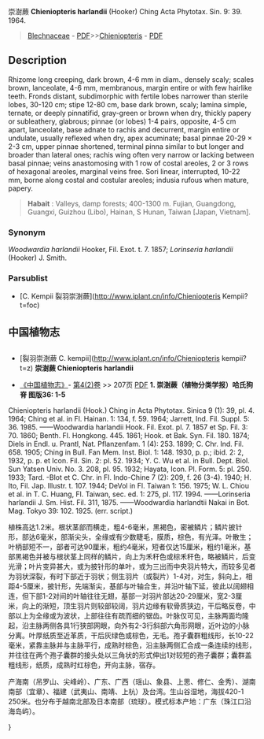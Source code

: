崇澍蕨 **Chieniopteris harlandii** (Hooker) Ching Acta Phytotax. Sin. 9: 39. 1964.

> [Blechnaceae](http://www.iplant.cn/info/Blechnaceae?t=foc) - [PDF](http://www.iplant.cn/foc/pdf/Blechnaceae.pdf)>>[Chieniopteris](http://www.iplant.cn/info/Chieniopteris?t=foc) - [PDF](http://www.iplant.cn/foc/pdf/Chieniopteris.pdf)

## Description

Rhizome long creeping, dark brown, 4-6 mm in diam., densely scaly; scales brown, lanceolate, 4-6 mm, membranous, margin entire or with few hairlike teeth. Fronds distant, subdimorphic with fertile lobes narrower than sterile lobes, 30-120 cm; stipe 12-80 cm, base dark brown, scaly; lamina simple, ternate, or deeply pinnatifid, gray-green or brown when dry, thickly papery or subleathery, glabrous; pinnae (or lobes) 1-4 pairs, opposite, 4-5 cm apart, lanceolate, base adnate to rachis and decurrent, margin entire or undulate, usually reflexed when dry, apex acuminate; basal pinnae 20-29 × 2-3 cm, upper pinnae shortened, terminal pinna similar to but longer and broader than lateral ones; rachis wing often very narrow or lacking between basal pinnae; veins anastomosing with 1 row of costal areoles, 2 or 3 rows of hexagonal areoles, marginal veins free. Sori linear, interrupted, 10-22 mm, borne along costal and costular areoles; indusia rufous when mature, papery.
> **Habait** : 
> Valleys, damp forests; 400-1300 m. Fujian, Guangdong, Guangxi, Guizhou (Libo), Hainan, S Hunan, Taiwan [Japan, Vietnam].

### Synonym
*Woodwardia harlandii* Hooker, Fil. Exot. t. 7. 1857; *Lorinseria harlandii* (Hooker) J. Smith.

### Parsublist

* [C.  Kempii  裂羽崇澍蕨](http://www.iplant.cn/info/Chieniopteris Kempii?t=foc)

## 中国植物志
## 
* [裂羽崇澍蕨  C.  kempii](http://www.iplant.cn/info/Chieniopteris kempii?t=z)
**崇澍蕨 Chieniopteris harlandii**

* [《中国植物志》](http://www.iplant.cn/frps)- [第4(2)卷](http://www.iplant.cn/frps/vol/4(2)) >> 207页 [PDF](http://www.iplant.cn/frps/pdf/4(2)/207.PDF)
**1. 崇澍蕨（植物分类学报）哈氏狗脊 图版36: 1-5**

Chieniopteris harlandii (Hook.) Ching in Acta Phytotax. Sinica 9 (1): 39, pl. 4. 1964; Ching et al. in Fl. Hainan. 1: 134, f. 59. 1964; Jarrett, Ind. Fil. Suppl. 5: 36. 1985. ——Woodwardia harlandii Hook. Fil. Exot. pl. 7. 1857 et Sp. Fil. 3: 70. 1860; Benth. Fl. Hongkong. 445. 1861; Hook. et Bak. Syn. Fil. 180. 1874; Diels in Endl. u. Prantl, Nat. Pflanzenfam. 1 (4): 253. 1899; C. Chr. Ind. Fil. 658. 1905; Ching in Bull. Fan Mem. Inst. Biol. 1: 148. 1930, p. p.; ibid. 2: 2, 1932, p. p. et Icon. Fil. Sin. 2: pl. 52. 1934; Y. C. Wu et al. in Bull. Dept. Biol. Sun Yatsen Univ. No. 3. 208, pl. 95. 1932; Hayata, Icon. Pl. Form. 5: pl. 250. 1933; Tard. -Blot et C. Chr. in Fl. Indo-Chine 7 (2): 209, f. 26 (3-4). 1940; H. Ito, Fil. Jap. Illustr. t. 107. 1944; DeVol in Fl. Taiwan 1: 156. 1975; W. L. Chiou et al. in T. C. Huang, Fl. Taiwan, sec. ed. 1: 275, pl. 117. 1994. ——Lorinseria harlandii J. Sm. Hist. Fil. 311, 1875. ——Woodwardia harlandtii Nakai in Bot. Mag. Tokyo 39: 102. 1925. (err. script.)

植株高达1.2米。根状茎部而横走，粗4-6毫米，黑褐色，密被鳞片；鳞片披针形，部达6毫米，部渐尖头，全缘或有少数睫毛，膜质，棕色，有光泽。叶散生；叶柄部短不一，部者可达90厘米，粗约4毫米，短者仅达15厘米，粗约1毫米，基部黑褐色并被与根状茎上同样的鳞片，向上为禾秆色或棕禾秆色，略被鳞片，后变光滑；叶片变异甚大，或为披针形的单叶，或为三出而中央羽片特大，而较多见者为羽状深裂，有时下部近于羽状；侧生羽片（或裂片）1-4对，对生，斜向上，相距4-5厘米，披针形，先端渐尖，基部与叶轴合生，并沿叶轴下延，彼此以阔翅相连，但下部1-2对间的叶轴往往无翅，基部一对羽片部达20-29厘米，宽2-3厘米，向上的渐短，顶生羽片则较部较阔，羽片边缘有软骨质狭边，干后略反卷，中部以上为全缘或为波状，上部往往有疏而细的锯齿。叶脉仅可见，主脉两面均隆起，沿主脉两侧各具1行狭部网眼，向外有2-3行斜部六角形网眼，近叶边的小脉分离。叶厚纸质至近革质，干后灰绿色或棕色，无毛。孢子囊群粗线形，长10-22毫米，紧靠主脉并与主脉平行，成熟时棕色，沿主脉两侧汇合成一条连续的线形，并往往在两个孢子囊群的接头处以三角状的形式伸出1对较短的孢子囊群；囊群盖粗线形，纸质，成熟时红棕色，开向主脉，宿存。

产海南（吊罗山、尖峰岭）、广东、广西（瑶山、象县、上思、修仁、金秀）、湖南南部（宜章）、福建（武夷山、南靖、上杭）及台湾。生山谷湿地，海拔420-1 250米。也分布于越南北部及日本南部（琉球）。模式标本产地：广东（珠江口沿海岛屿）。

}